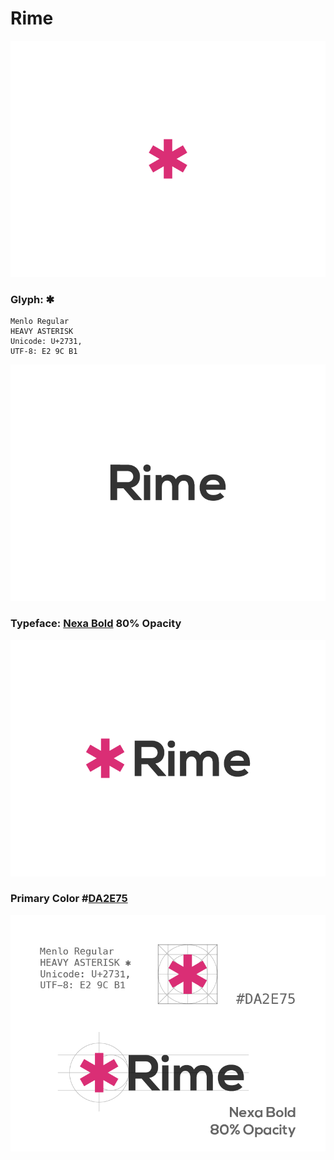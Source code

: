 # Rime

![icon](design_icon.png)
### Glyph: ✱ 
```
Menlo Regular
HEAVY ASTERISK
Unicode: U+2731, 
UTF-8: E2 9C B1 
```

![type](design_type.png)

### Typeface: [Nexa Bold](http://www.fontfabric.com/nexa-free-font/) 80% Opacity

![logo](design_logo.png)
### Primary Color #[DA2E75](https://www.google.co.in/search?q=%23DA2E75)

![design](design-01.png) 

